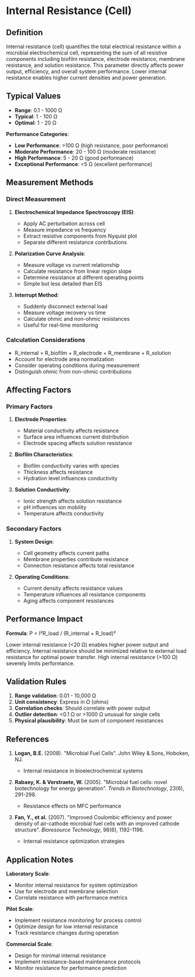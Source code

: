 <!--
Parameter ID: internal_resistance_cell
Category: electrical
Generated: 2025-01-16T12:04:00.000Z
-->

# Internal Resistance (Cell)

## Definition

Internal resistance (cell) quantifies the total electrical resistance within a
microbial electrochemical cell, representing the sum of all resistive components
including biofilm resistance, electrode resistance, membrane resistance, and
solution resistance. This parameter directly affects power output, efficiency,
and overall system performance. Lower internal resistance enables higher current
densities and power generation.

## Typical Values

- **Range**: 0.1 - 1000 Ω
- **Typical**: 1 - 100 Ω
- **Optimal**: 1 - 20 Ω

**Performance Categories**:

- **Low Performance**: >100 Ω (high resistance, poor performance)
- **Moderate Performance**: 20 - 100 Ω (moderate resistance)
- **High Performance**: 5 - 20 Ω (good performance)
- **Exceptional Performance**: <5 Ω (excellent performance)

## Measurement Methods

### Direct Measurement

1. **Electrochemical Impedance Spectroscopy (EIS)**:
   - Apply AC perturbation across cell
   - Measure impedance vs frequency
   - Extract resistive components from Nyquist plot
   - Separate different resistance contributions

2. **Polarization Curve Analysis**:
   - Measure voltage vs current relationship
   - Calculate resistance from linear region slope
   - Determine resistance at different operating points
   - Simple but less detailed than EIS

3. **Interrupt Method**:
   - Suddenly disconnect external load
   - Measure voltage recovery vs time
   - Calculate ohmic and non-ohmic resistances
   - Useful for real-time monitoring

### Calculation Considerations

- R_internal = R_biofilm + R_electrode + R_membrane + R_solution
- Account for electrode area normalization
- Consider operating conditions during measurement
- Distinguish ohmic from non-ohmic contributions

## Affecting Factors

### Primary Factors

1. **Electrode Properties**:
   - Material conductivity affects resistance
   - Surface area influences current distribution
   - Electrode spacing affects solution resistance

2. **Biofilm Characteristics**:
   - Biofilm conductivity varies with species
   - Thickness affects resistance
   - Hydration level influences conductivity

3. **Solution Conductivity**:
   - Ionic strength affects solution resistance
   - pH influences ion mobility
   - Temperature affects conductivity

### Secondary Factors

1. **System Design**:
   - Cell geometry affects current paths
   - Membrane properties contribute resistance
   - Connection resistance affects total resistance

2. **Operating Conditions**:
   - Current density affects resistance values
   - Temperature influences all resistance components
   - Aging affects component resistances

## Performance Impact

**Formula**: P = I²R_load / (R_internal + R_load)²

Lower internal resistance (<20 Ω) enables higher power output and efficiency.
Internal resistance should be minimized relative to external load resistance for
optimal power transfer. High internal resistance (>100 Ω) severely limits
performance.

## Validation Rules

1. **Range validation**: 0.01 - 10,000 Ω
2. **Unit consistency**: Express in Ω (ohms)
3. **Correlation checks**: Should correlate with power output
4. **Outlier detection**: <0.1 Ω or >1000 Ω unusual for single cells
5. **Physical plausibility**: Must be sum of component resistances

## References

1. **Logan, B.E.** (2008). "Microbial Fuel Cells". John Wiley & Sons, Hoboken,
   NJ.
   - Internal resistance in bioelectrochemical systems

2. **Rabaey, K. & Verstraete, W.** (2005). "Microbial fuel cells: novel
   biotechnology for energy generation". _Trends in Biotechnology_, 23(6),
   291-298.
   - Resistance effects on MFC performance

3. **Fan, Y., et al.** (2007). "Improved Coulombic efficiency and power density
   of air-cathode microbial fuel cells with an improved cathode structure".
   _Bioresource Technology_, 98(6), 1192-1196.
   - Internal resistance optimization strategies

## Application Notes

**Laboratory Scale**:

- Monitor internal resistance for system optimization
- Use for electrode and membrane selection
- Correlate resistance with performance metrics

**Pilot Scale**:

- Implement resistance monitoring for process control
- Optimize design for low internal resistance
- Track resistance changes during operation

**Commercial Scale**:

- Design for minimal internal resistance
- Implement resistance-based maintenance protocols
- Monitor resistance for performance prediction
